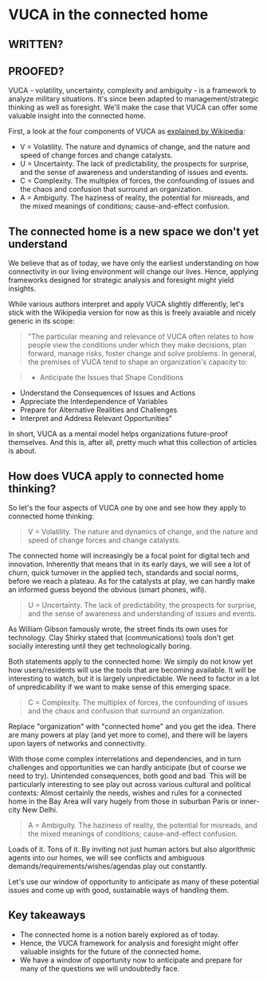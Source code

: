 # VUCA in the connected home

## WRITTEN?
## PROOFED?

VUCA - volatility, uncertainty, complexity and ambiguity - is a framework to analyze military situations. It's since been adapted to management/strategic thinking as well as foresight. We'll make the case that VUCA can offer some valuable insight into the connected home.

First, a look at the four components of VUCA as [explained by Wikipedia](https://en.wikipedia.org/wiki/Volatility,_uncertainty,_complexity_and_ambiguity):

- V = Volatility. The nature and dynamics of change, and the nature and speed of change forces and change catalysts.
- U = Uncertainty. The lack of predictability, the prospects for surprise, and the sense of awareness and understanding of issues and events.
- C = Complexity. The multiplex of forces, the confounding of issues and the chaos and confusion that surround an organization.
- A = Ambiguity. The haziness of reality, the potential for misreads, and the mixed meanings of conditions; cause-and-effect confusion.

## The connected home is a new space we don't yet understand

We believe that as of today, we have only the earliest understanding on how connectivity in our living environment will change our lives. Hence, applying frameworks designed for strategic analysis and foresight might yield insights. 

While various authors interpret and apply VUCA slightly differently, let's stick with the Wikipedia version for now as this is freely avaiable and nicely generic in its scope:

> "The particular meaning and relevance of VUCA often relates to how people view the conditions under which they make decisions, plan forward, manage risks, foster change and solve problems. In general, the premises of VUCA tend to shape an organization's capacity to:

> - Anticipate the Issues that Shape Conditions
- Understand the Consequences of Issues and Actions
- Appreciate the Interdependence of Variables
- Prepare for Alternative Realities and Challenges
- Interpret and Address Relevant Opportunities"

In short, VUCA as a mental model helps organizations future-proof themselves. And this is, after all, pretty much what this collection of articles is about.

## How does VUCA apply to connected home thinking?

So let's the four aspects of VUCA one by one and see how they apply to connected home thinking:

> V = Volatility. The nature and dynamics of change, and the nature and speed of change forces and change catalysts.

The connected home will increasingly be a focal point for digital tech and innovation. Inherently that means that in its early days, we will see a lot of churn, quick turnover in the applied tech, standards and social norms, before we reach a plateau. As for the catalysts at play, we can hardly make an informed guess beyond the obvious (smart phones, wifi).

> U = Uncertainty. The lack of predictability, the prospects for surprise, and the sense of awareness and understanding of issues and events.

As William Gibson famously wrote, the street finds its own uses for technology. Clay Shirky stated that (communications) tools don't get socially interesting until they get technologically boring. 

Both statements apply to the connected home: We simply do not know yet how users/residents will use the tools that are becoming available. It will be interesting to watch, but it is largely unpredictable. We need to factor in a lot of unpredicability if we want to make sense of this emerging space.

> C = Complexity. The multiplex of forces, the confounding of issues and the chaos and confusion that surround an organization.

Replace "organization" with "connected home" and you get the idea. There are many powers at play (and yet more to come), and there will be layers upon layers of networks and connectivity. 

With those come complex interrelations and dependencies, and in turn challenges and opportunities we can hardly anticipate (but of course we need to try). Unintended consequences, both good and bad. This will be particularly interesting to see play out across various cultural and political contexts: Almost certainly the needs, wishes and rules for a connected home in the Bay Area will vary hugely from those in suburban Paris or inner-city New Delhi.

> A = Ambiguity. The haziness of reality, the potential for misreads, and the mixed meanings of conditions; cause-and-effect confusion.

Loads of it. Tons of it. By inviting not just human actors but also algorithmic agents into our homes, we will see conflicts and ambiguous demands/requirements/wishes/agendas play out constantly.

Let's use our window of opportunity to anticipate as many of these potential issues and come up with good, sustainable ways of handling them.

## Key takeaways

- The connected home is a notion barely explored as of today.
- Hence, the VUCA framework for analysis and foresight might offer valuable insights for the future of the connected home.
- We have a window of opportunity now to anticipate and prepare for many of the questions we will undoubtedly face.